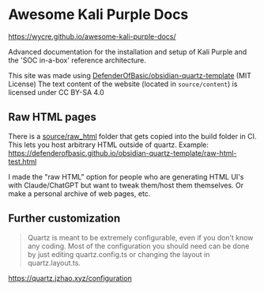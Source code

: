 # Awesome Kali Purple Docs

https://wycre.github.io/awesome-kali-purple-docs/

Advanced documentation for the installation and setup of Kali Purple and the 'SOC in-a-box' reference architecture. 

This site was made using [DefenderOfBasic/obsidian-quartz-template](https://github.com/DefenderOfBasic/obsidian-quartz-template) (MIT License)
The text content of the website (located in `source/content`) is licensed under CC BY-SA 4.0



## Raw HTML pages

There is a [source/raw_html](./source/raw_html) folder that gets copied into the build folder in CI. This lets you host arbitrary HTML outside of quartz. Example: https://defenderofbasic.github.io/obsidian-quartz-template/raw-html-test.html

I made the "raw HTML" option for people who are generating HTML UI's with Claude/ChatGPT but want to tweak them/host them themselves. Or make a personal archive of web pages, etc.

## Further customization

> Quartz is meant to be extremely configurable, even if you don’t know any coding. Most of the configuration you should need can be done by just editing quartz.config.ts or changing the layout in quartz.layout.ts.

https://quartz.jzhao.xyz/configuration
